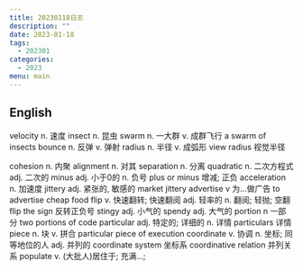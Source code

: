 ```yaml
---
title: 20230118日志
description: ""
date: 2023-01-18
tags:
  - 202301
categories:
  - 2023
menu: main
---
```


## English

velocity n. 速度
insect  n. 昆虫
swarm   n. 一大群 v. 成群飞行
a swarm of insects
bounce n. 反弹 v. 弹射
radius n. 半径 v. 成弧形
view radius 视觉半径

cohesion n. 内聚
alignment n. 对其
separation n. 分离
quadratic n. 二次方程式 adj. 二次的
minus adj. 小于0的 n. 负号
plus or minus 增减; 正负
acceleration n. 加速度
jittery adj. 紧张的, 敏感的
market jittery
advertise v 为...做广告
to advertise cheap food
flip  v. 快速翻转; 快速翻阅 adj. 轻率的 n. 翻阅; 轻抛; 空翻
flip the sign 反转正负号
stingy adj. 小气的 spendy adj. 大气的
portion n 一部分
two portions of code
particular adj. 特定的; 详细的 n. 详情
particulars 详情
piece n. 块 v. 拼合
particular piece of execution
coordinate v. 协调 n. 坐标; 同等地位的人 adj. 并列的
coordinate system 坐标系
coordinative relation 并列关系
populate v. (大批人)居住于; 充满...;
